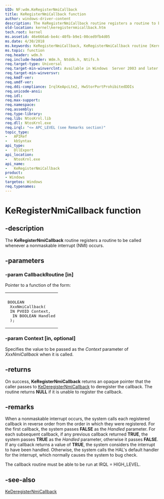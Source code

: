 ```yaml
---
UID: NF:wdm.KeRegisterNmiCallback
title: KeRegisterNmiCallback function
author: windows-driver-content
description: The KeRegisterNmiCallback routine registers a routine to be called whenever a nonmaskable interrupt (NMI) occurs.
old-location: kernel\keregisternmicallback.htm
tech.root: kernel
ms.assetid: 46e666a6-be4c-40fb-b9e1-00ced9fb4d05
ms.date: 4/30/2018
ms.keywords: KeRegisterNmiCallback, KeRegisterNmiCallback routine [Kernel-Mode Driver Architecture], k105_4abdb9bc-8548-42f3-8305-c116ce15e0a4.xml, kernel.keregisternmicallback, wdm/KeRegisterNmiCallback
ms.topic: function
req.header: wdm.h
req.include-header: Wdm.h, Ntddk.h, Ntifs.h
req.target-type: Universal
req.target-min-winverclnt: Available in Windows  Server 2003 and later versions of Windows.
req.target-min-winversvr: 
req.kmdf-ver: 
req.umdf-ver: 
req.ddi-compliance: IrqlKeApcLte2, HwStorPortProhibitedDDIs
req.unicode-ansi: 
req.idl: 
req.max-support: 
req.namespace: 
req.assembly: 
req.type-library: 
req.lib: NtosKrnl.lib
req.dll: NtosKrnl.exe
req.irql: "<= APC_LEVEL (see Remarks section)"
topic_type:
-	APIRef
-	kbSyntax
api_type:
-	DllExport
api_location:
-	NtosKrnl.exe
api_name:
-	KeRegisterNmiCallback
product:
- Windows
targetos: Windows
req.typenames: 
---
```


# KeRegisterNmiCallback function


## -description


The <b>KeRegisterNmiCallback</b> routine registers a routine to be called whenever a nonmaskable interrupt (NMI) occurs.


## -parameters




### -param CallbackRoutine [in]

Pointer to a function of the form:

<div class="code"><span codelanguage=""><table>
<tr>
<th></th>
</tr>
<tr>
<td>
<pre>BOOLEAN
 XxxNmiCallback(
 IN PVOID Context,
  IN BOOLEAN Handled
 );</pre>
</td>
</tr>
</table></span></div>

### -param Context [in, optional]

Specifies the value to be passed as the <i>Context</i> parameter of <i>XxxNmiCallback</i> when it is called.


## -returns



On success, <b>KeRegisterNmiCallback</b> returns an opaque pointer that the caller passes to <a href="https://msdn.microsoft.com/library/windows/hardware/ff552008">KeDeregisterNmiCallback</a> to deregister the callback. The routine returns <b>NULL</b> if it is unable to register the callback.




## -remarks



When a nonmaskable interrupt occurs, the system calls each registered callback in reverse order from the order in which they were registered. For the first callback, the system passes <b>FALSE</b> as the <i>Handled</i> parameter. For each subsequent callback, if any previous callback returned <b>TRUE</b>, the system passes <b>TRUE</b> as the <i>Handled</i> parameter, otherwise it passes <b>FALSE</b>. If any callback returns a value of <b>TRUE</b>, the system considers the interrupt to have been handled. Otherwise, the system calls the HAL's default handler for the interrupt, which normally causes the system to bug check.

The callback routine must be able to be run at IRQL = HIGH_LEVEL. 




## -see-also




<a href="https://msdn.microsoft.com/library/windows/hardware/ff552008">KeDeregisterNmiCallback</a>
 

 

